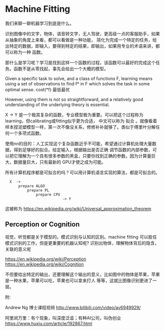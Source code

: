 Machine Fitting
==================

我们来聊一聊机器学习到底是什么。

识别图像中的文字，物体，语音转文字，无人驾驶，更高级一点的客服助手，如果从抽象的角度上来看，都可以看做是一种功能，
简化为完成一个特定的任务，给出特定的数据，即输入，要得到特定的结果，即输出，如果用专业的术语来讲，都可以称为一种 函数。

那什么是学习呢？学习是找到这样一个函数的过程，该函数可以最好的完成这个任务。函数不是从零找起，事先会给出一个大概的模型。

Given a specific task to solve, and a class of functions F, learning means
using a set of observations to find f* in F which solves the task in some optimal sense. cost(*f) 最低最优

However, using them is not so straightforward, and a relatively good understanding of the underlying
theory is essential.

X -> Y 是一个极其复杂的函数，专业模型极为重要。可以把这个过程称为learning，但calibrating或fitting似乎更为合适，
中文可以称为 拟合 。就像看着样本捏泥塑模型一样，第一次不像没关系，修修补补就够了。类似于傅里叶分解任何一个多项式函数。

使用nn的目的：人工实现这个复杂函数近乎不可能，希望通过计算机处理大量数据，得到足够好的拟合。给定输入，根据输出是否正确
调节函数的内部参数，可以把它理解为一个具有很多参数的黑盒，只要你找到正确的参数。因为计算量巨大，数据量巨大，只有最新的
GPU才使之成为可能。


所有计算机程序都是可拟合的吗？可以用计算机语言实现的算法，都是可拟合的。

```
  X  ->
      prepare ALGO
          prepare PL
              prepare CPU
                          -> Y
```
这被称为 https://en.wikipedia.org/wiki/Universal_approximation_theorem


Perception or Cognition
-----------------------------

视觉，听觉都是关于模型的。模式识别与认知的区别。machine fitting 可以胜任模式识别的工作，但是更重要的机器认知呢? 
识别出物体，理解物体背后的隐含，关联的意义呢

https://en.wikipedia.org/wiki/Perception
https://en.wikipedia.org/wiki/Cognition


不但要给出特定的输出，还要理解这个输出的意义，比如图中的物体是苹果，苹果是一种水果，苹果可以吃，苹果也可以拿来打人
等等，这就比图像识别更进了一层。

附:

Andrew Ng 博士课程视频 http://www.bilibili.com/video/av6949929/

阿里闵万里：有个现象，叫深度泛滥；有种AI公司，叫伪创业 https://www.huxiu.com/article/192867.html
